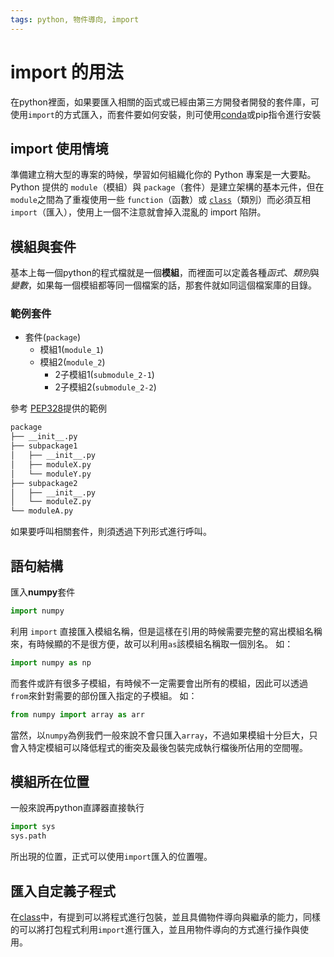 ```yaml
---
tags: python, 物件導向, import
---
```

# import 的用法

在python裡面，如果要匯入相關的函式或已經由第三方開發者開發的套件庫，可使用`import`的方式匯入，而套件要如何安裝，則可使用[conda](conda用法)或pip指令進行安裝

## import 使用情境

準備建立稍大型的專案的時候，學習如何組織化你的 Python 專案是一大要點。Python 提供的 `module`（模組）與 `package`（套件）是建立架構的基本元件，但在`module`之間為了重複使用一些 `function`（函數）或 [`class`](python_class語句)（類別）而必須互相 `import`（匯入），使用上一個不注意就會掉入混亂的 import 陷阱。

## 模組與套件

基本上每一個python的程式檔就是一個**模組**，而裡面可以定義各種*函式*、*類別*與*變數*，如果每一個模組都等同一個檔案的話，那套件就如同這個檔案庫的目錄。

### 範例套件

- 套件(`package`)
  - 模組1(`module_1`)
  - 模組2(`module_2`)
    - 2子模組1(`submodule_2-1`)
    - 2子模組2(`submodule_2-2`)

參考 [PEP328](https://www.python.org/dev/peps/pep-0328/#guido-s-decision '範例')提供的範例

```sh
package
├── __init__.py
├── subpackage1
│   ├── __init__.py
│   ├── moduleX.py
│   └── moduleY.py
├── subpackage2
│   ├── __init__.py
│   └── moduleZ.py
└── moduleA.py
```

如果要呼叫相關套件，則須透過下列形式進行呼叫。

## 語句結構

匯入**numpy**套件

```py
import numpy
```

利用 `import` 直接匯入模組名稱，但是這樣在引用的時候需要完整的寫出模組名稱來，有時候顯的不是很方便，故可以利用`as`該模組名稱取一個別名。
如：

```py
import numpy as np
```

而套件或許有很多子模組，有時候不一定需要會出所有的模組，因此可以透過`from`來針對需要的部份匯入指定的子模組。
如：

```py
from numpy import array as arr
```

當然，以`numpy`為例我們一般來說不會只匯入`array`，不過如果模組十分巨大，只會入特定模組可以降低程式的衝突及最後包裝完成執行檔後所佔用的空間喔。

## 模組所在位置

一般來說再python直譯器直接執行

```py
import sys
sys.path
```

所出現的位置，正式可以使用`import`匯入的位置喔。

## 匯入自定義子程式

在[class](python_class語句.md)中，有提到可以將程式進行包裝，並且具備物件導向與繼承的能力，同樣的可以將打包程式利用`import`進行匯入，並且用物件導向的方式進行操作與使用。
